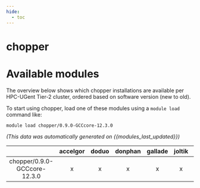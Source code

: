 ```yaml
---
hide:
  - toc
---
```


chopper
=======

# Available modules


The overview below shows which chopper installations are available per HPC-UGent Tier-2 cluster, ordered based on software version (new to old).

To start using chopper, load one of these modules using a `module load` command like:

```shell
module load chopper/0.9.0-GCCcore-12.3.0
```

*(This data was automatically generated on {{modules_last_updated}})*  

| |accelgor|doduo|donphan|gallade|joltik|litleo|shinx|
| :---: | :---: | :---: | :---: | :---: | :---: | :---: | :---: |
|chopper/0.9.0-GCCcore-12.3.0|x|x|x|x|x|x|x|
